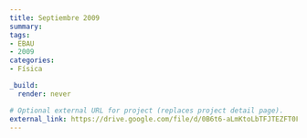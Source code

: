 ```yaml
---
title: Septiembre 2009
summary:
tags:
- EBAU
- 2009
categories:
- Física

_build:
  render: never

# Optional external URL for project (replaces project detail page).
external_link: https://drive.google.com/file/d/0B6t6-aLmKtoLbTFJTEZFT0FLaGM/view
---
```


